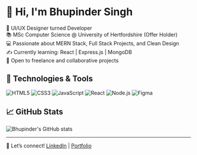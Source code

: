 # 👋 Hi, I'm Bhupinder Singh

🎨 UI/UX Designer turned Developer  
📚 MSc Computer Science @ University of Hertfordshire (Offer Holder)  
💻 Passionate about MERN Stack, Full Stack Projects, and Clean Design  
✍️ Currently learning: React | Express.js | MongoDB  
🚀 Open to freelance and collaborative projects

## 🔧 Technologies & Tools

![HTML5](https://img.shields.io/badge/-HTML5-E34F26?style=flat&logo=html5)
![CSS3](https://img.shields.io/badge/-CSS3-1572B6?style=flat&logo=css3)
![JavaScript](https://img.shields.io/badge/-JavaScript-F7DF1E?style=flat&logo=javascript)
![React](https://img.shields.io/badge/-React-20232A?style=flat&logo=react)
![Node.js](https://img.shields.io/badge/-Node.js-339933?style=flat&logo=node.js)
![Figma](https://img.shields.io/badge/-Figma-000000?style=flat&logo=figma)

## 📈 GitHub Stats

![Bhupinder's GitHub stats]()

---

💬 Let’s connect! [LinkedIn](https://www.linkedin.com/in/bhupii1529) | [Portfolio]()
